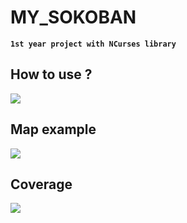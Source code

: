 # MY_SOKOBAN
**`1st year project with NCurses library`**

## How to use ?
![](screenshot/sokoban_help.png)

## Map example
![](screenshot/sokoban_game.png)

## Coverage
![](screenshot/my_epitech.png)
